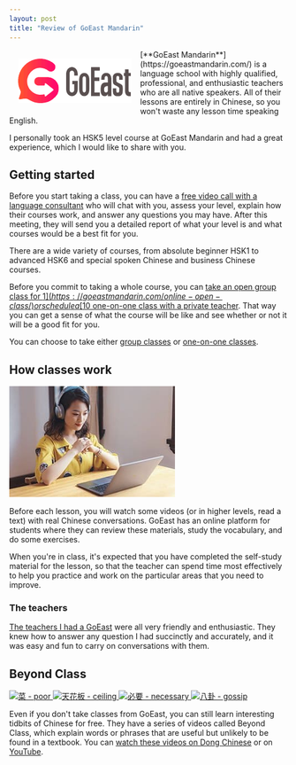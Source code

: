 ```yaml
---
layout: post
title: "Review of GoEast Mandarin"
---
```


<img src="/images/GoEast.png" alt="GoEast Mandarin logo" style="float: left; padding: 16px">
[**GoEast Mandarin**](https://goeastmandarin.com/) is a language school with highly qualified, professional, and enthusiastic teachers who are all native speakers. All of their lessons are entirely in Chinese, so you won't waste any lesson time speaking English.

I personally took an HSK5 level course at GoEast Mandarin and had a great experience, which I would like to share with you.

## Getting started

Before you start taking a class, you can have a [free video call with a language consultant](https://goeast.as.me/first-meeting) who will chat with you, assess your level, explain how their courses work, and answer any questions you may have. After this meeting, they will send you a detailed report of what your level is and what courses would be a best fit for you.

There are a wide variety of courses, from absolute beginner HSK1 to advanced HSK6 and special spoken Chinese and business Chinese courses.

Before you commit to taking a whole course, you can [take an open group class for $1](https://goeastmandarin.com/online-open-class/) or schedule a [$10 one-on-one class with a private teacher](https://goeastmandarin.com/online-trial-class/). That way you can get a sense of what the course will be like and see whether or not it will be a good fit for you.

You can choose to take either [group classes](https://goeastmandarin.com/chinese-group-class/) or [one-on-one classes](https://goeastmandarin.com/online-private-tutor/).

## How classes work

![GoEast teacher sitting at a desk](/images/GoEast_teacher.jpg)

Before each lesson, you will watch some videos (or in higher levels, read a text) with real Chinese conversations. GoEast has an online platform for students where they can review these materials, study the vocabulary, and do some exercises.

When you're in class, it's expected that you have completed the self-study material for the lesson, so that the teacher can spend time most effectively to help you practice and work on the particular areas that you need to improve.

### The teachers

[The teachers I had a GoEast](https://goeastmandarin.com/chinese-teachers-and-staff/) were all very friendly and enthusiastic. They knew how to answer any question I had succinctly and accurately, and it was easy and fun to carry on conversations with them.

## Beyond Class

<a href="https://www.dong-chinese.com/media/GoEast%20Mandarin/04afd58547e5ec8afbcca0bd">
    <img src="https://img.youtube.com/vi/plkelAt1Sks/0.jpg" width="180" alt="菜 - poor">
</a>
<a href="https://www.dong-chinese.com/media/GoEast%20Mandarin/11717d09d9302e82eb39b1b5">
    <img src="https://data.dong-chinese.com/video_backup/1_Q7YZMz6dI.jpg" width="180" alt="天花板 - ceiling">
</a>
<a href="https://www.dong-chinese.com/media/GoEast%20Mandarin/b1f177390b3105c7e8dc6f7c">
    <img src="https://img.youtube.com/vi/oN5dexhm9Ys/0.jpg" width="180" alt="必要 - necessary">
</a>
<a href="https://www.dong-chinese.com/media/GoEast%20Mandarin/5e65d4968369c31c08d91d6a">
    <img src="https://data.dong-chinese.com/video_backup/R35LZKeNTlU.jpg" width="180" alt="八卦 - gossip">
</a>

Even if you don't take classes from GoEast, you can still learn interesting tidbits of Chinese for free. They have a series of videos called Beyond Class, which explain words or phrases that are useful but unlikely to be found in a textbook. You can [watch these videos on Dong Chinese](https://www.dong-chinese.com/media/GoEast%20Mandarin) or on [YouTube](https://www.youtube.com/c/goeastmandarinchinese).
